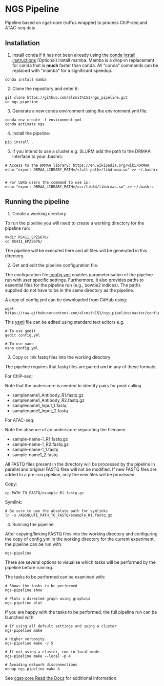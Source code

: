 # NGS Pipeline

Pipeline based on cgat-core (ruffus wrapper) to process ChIP-seq and ATAC-seq data.

## Installation

1. Install conda if it has not been already using the [conda install instructions](https://docs.conda.io/projects/conda/en/latest/user-guide/install/linux.html#install-linux-silent)
   (Optional) Install mamba. Mamba is a drop-in replacement for conda that is **much** faster than conda. All "conda" commands can be replaced with "mamba" for a   significant speedup.

```
conda install mamba
````

2. Clone the repository and enter it:

```
git clone https://github.com/alsmith151/ngs_pipeline.git
cd ngs_pipeline
```

3. Generate a new conda environment using the environment.yml file.

```
conda env create -f environment.yml
conda activate ngs
```

4. Install the pipeline:

```
pip install .
```

5. If you intend to use a cluster e.g. SLURM add the path to the DRMAA interface to your .bashrc:

```
# Access to the DRMAA library: https://en.wikipedia.org/wiki/DRMAA
echo "export DRMAA_LIBRARY_PATH=/<full-path>/libdrmaa.so" >> ~/.bashrc


# For CBRG users the command to use is:
echo "export DRMAA_LIBRARY_PATH=/usr/lib64/libdrmaa.so" >> ~/.bashrc
```

## Running the pipeline

1. Create a working directory


To run the pipeline you will need to create a working directory for the pipeline run:

```
mkdir RS411_EPZ5676/
cd RS411_EPZ5676/
```

The pipeline will be executed here and all files will be generated
in this directory.

2. Get and edit the pipeline configuration file.

The configuration file [config.yml](https://github.com/alsmith151/ngs_pipeline/blob/master/config.yml) enables 
parameterisation of the pipeline run with user specific settings. Furthermore,
it also provides paths to essential files for the pipeline run (e.g., bowtie2 indices).
The paths supplied do not have to be in the same directory as the pipeline.

A copy of config.yml can be downloaded from GitHub using:
```
wget https://raw.githubusercontent.com/alsmith151/ngs_pipeline/master/config.yml
```

This [yaml](https://yaml.org/spec/1.2/spec.html) file can be edited using standard text editors e.g.

```
# To use gedit
gedit config.yml

# To use nano
nano config.yml
```



3.  Copy or link fastq files into the working directory

The pipeline requires that fastq files are paired and in any of these formats:

For ChIP-seq:

Note that the underscore is needed to identify pairs for peak calling

* samplename1_Antibody_R1.fastq.gz
* samplename1_Antibody_R2.fastq.gz
* samplename1_Input_1.fastq
* samplename1_Input_2.fastq

For ATAC-seq: 

Note the absence of an underscore separating the filename.

* sample-name-1_R1.fastq.gz
* sample-name-1_R2.fastq.gz
* sample-name-1_1.fastq
* sample-name1_2.fastq



All FASTQ files present in the directory will be processed by the pipeline in parallel and
original FASTQ files will not be modified. If new FASTQ files are added to a pre-run pipeline,
only the new files will be processed.

Copy:
```
cp PATH_TO_FASTQ/example_R1.fastq.gz
```

Symlink:
```
# Be sure to use the absolute path for symlinks
ln -s /ABSOLUTE_PATH_TO_FASTQ/example_R1.fastq.gz
```

4. Running the pipeline

After copying/linking FASTQ files into the working directory and configuring the copy of
config.yml in the working directory for the current experiment, the pipeline can be run with:

```
ngs-pipeline 
```

There are several options to visualise which tasks will be performed by the pipeline
before running. 

The tasks to be performed can be examined with:
```    
# Shows the tasks to be performed
ngs-pipeline show 

# Plots a directed graph using graphviz
ngs-pipeline plot
```

If you are happy with the tasks to be performed, the full pipeline run can be launched with:

```
# If using all default settings and using a cluster
ngs-pipeline make

# Higher verbosity
ngs-pipeline make -v 5

# If not using a cluster, run in local mode.
ngs-pipeline make --local -p 4

# Avoiding network disconnections
nohup ngs-pipeline make &
```

See [cgat-core Read the Docs](https://cgat-core.readthedocs.io/en/latest/getting_started/Examples.html) for additional
information.







